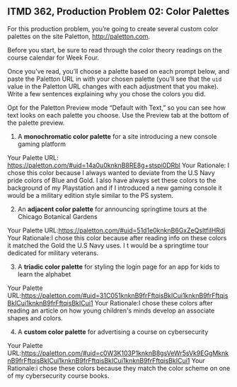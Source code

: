 ## ITMD 362, Production Problem 02: Color Palettes

For this production problem, you’re going to create several custom color palettes on the site
Paletton, http://paletton.com.

Before you start, be sure to read through the color theory readings on the course calendar for Week
Four.

Once you’ve read, you’ll choose a palette based on each prompt below, and paste the Paletton URL in
with your chosen palette (you’ll see that the `uid` value in the Paletton URL changes with each
adjustment that you make). Write a few sentences explaining why you chose the colors you did.

Opt for the Paletton Preview mode “Default with Text,” so you can see how text looks on each palette
you choose. Use the Preview tab at the bottom of the palette preview.

1. A **monochromatic color palette** for a site introducing a new console gaming platform

Your Palette URL: https://paletton.com/#uid=14a0u0knknB8RE8g+stspi0DRbl
Your Rationale: I chose this color because I always wanted to deviate from the U.S Navy pride colors of Blue and Gold. I also have always set these colors to the background of my Playstation and if I introduced a new gaming console it would be  a military edition style similar to the PS system.

2. An **adjacent color palette** for announcing springtime tours at the Chicago Botanical Gardens

Your Palette URL:https://paletton.com/#uid=51d1e0knknB6GxZeQsItfiIHRdj
Your Rationale:I chose this color because after reading info on these colors it matched the Gold the U.S Navy uses. I t would be a springtime tour dedicated for military veterans.

3. A **triadic color palette** for styling the login page for an app for kids to learn the alphabet

Your Palette URL:https://paletton.com/#uid=31C051knknB9frFftqisBkICui1knknB9frFftqisBkICui1knknB9frFftqisBkICui1
Your Rationale:I chose these colors after reading an article on how young children's minds develop an associate shapes and colors.

4. A **custom color palette** for advertising a course on cybersecurity

Your Palette URL:https://paletton.com/#uid=c0W3K103P1knknB8gsVeWr5sVk9EGgMknknB9frFftqisBkICui1knknB9frFftqisBkICui1knknB9frFftqisBkICui1
Your Rationale:i chose these colors because they match the color scheme on one of my cybersecurity course books.
